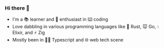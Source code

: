 ### Hi there 👋

<!--
**w2u2u/w2u2u** is a ✨ _special_ ✨ repository because its `README.md` (this file) appears on your GitHub profile.

Here are some ideas to get you started:

- 🔭 I’m currently working on ...
- 🌱 I’m currently learning ...
- 👯 I’m looking to collaborate on ...
- 🤔 I’m looking for help with ...
- 💬 Ask me about ...
- 📫 How to reach me: ...
- 😄 Pronouns: ...
- ⚡ Fun fact: ...
-->

- I'm a 📚 learner and 📖 enthusiast in ⌨️ coding
- Love dabbling in various programming languages like 🦀 Rust, 🐭 Go, 💧 Elixir, and ⚡ Zig
- Mostly been in 👨‍💻 Typescript and 🌐 web tech scene
